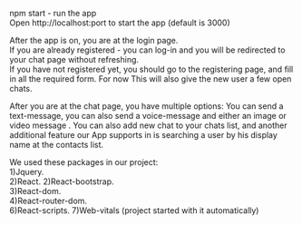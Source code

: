 npm start - run the app  
Open http://localhost:port to start the app (default is 3000)  

After the app is on, you are at the login page.  
If you are already registered - you can log-in and you will be redirected to your chat page without refreshing.  
If you have not registered yet, you should go to the registering page, and fill in all the required form. For now This will also give the new user a few open chats.  


After you are at the chat page, you have multiple options:
You can send a text-message, you can also send a voice-message and either an image or video message .
You can also add new chat to your chats list, and another additional feature our App supports in is searching a user by his display name at the contacts list.

We used these packages in our project:  
1)Jquery.  
2)React. 
2)React-bootstrap.  
3)React-dom.  
4)React-router-dom.  
6)React-scripts. 
7)Web-vitals (project started with it automatically)  
